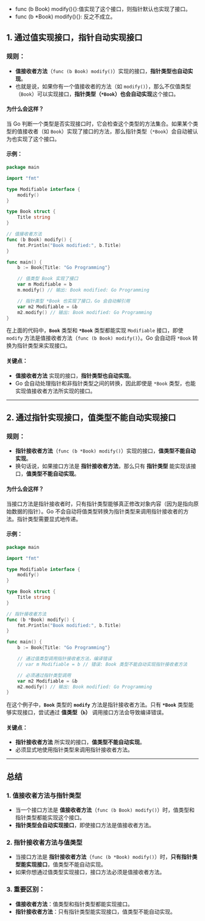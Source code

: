 -  func (b Book) modify(){}:值实现了这个接口，则指针默认也实现了接口。
-  func (b *Book) modify(){}: 反之不成立。
## **1. 通过值实现接口，指针自动实现接口**

### **规则**：
- **值接收者方法**（`func (b Book) modify()`）实现的接口，**指针类型也自动实现**。
- 也就是说，如果你有一个值接收者的方法（如 `modify()`），那么不仅值类型（`Book`）可以实现接口，**指针类型（`*Book`）也会自动实现**这个接口。

#### **为什么会这样？**

当 Go 判断一个类型是否实现接口时，它会检查这个类型的方法集合。如果某个类型的值接收者（如 `Book`）实现了接口的方法，那么指针类型（`*Book`）会自动被认为也实现了这个接口。

#### **示例**：

```go
package main

import "fmt"

type Modifiable interface {
    modify()
}

type Book struct {
    Title string
}

// 值接收者方法
func (b Book) modify() {
    fmt.Println("Book modified:", b.Title)
}

func main() {
    b := Book{Title: "Go Programming"}

    // 值类型 Book 实现了接口
    var m Modifiable = b
    m.modify() // 输出: Book modified: Go Programming

    // 指针类型 *Book 也实现了接口，Go 会自动解引用
    var m2 Modifiable = &b
    m2.modify() // 输出: Book modified: Go Programming
}
```

在上面的代码中，**`Book`** 类型和 **`*Book`** 类型都能实现 `Modifiable` 接口，即使 `modify` 方法是值接收者方法（`func (b Book) modify()`）。Go 会自动将 `*Book` 转换为指针类型来实现接口。

#### **关键点**：
- **值接收者方法** 实现的接口，**指针类型也自动实现**。
- Go 会自动处理指针和非指针类型之间的转换，因此即使是 `*Book` 类型，也能实现值接收者方法所实现的接口。

---

## **2. 通过指针实现接口，值类型不能自动实现接口**

### **规则**：
- **指针接收者方法**（`func (b *Book) modify()`）实现的接口，**值类型不能自动实现**。
- 换句话说，如果接口方法是 **指针接收者方法**，那么只有 **指针类型** 能实现该接口，**值类型不能自动实现**。

#### **为什么会这样？**

当接口方法是指针接收者时，只有指针类型能够真正修改对象内容（因为是指向原始数据的指针）。Go 不会自动将值类型转换为指针类型来调用指针接收者的方法。指针类型需要显式地传递。

#### **示例**：

```go
package main

import "fmt"

type Modifiable interface {
    modify()
}

type Book struct {
    Title string
}

// 指针接收者方法
func (b *Book) modify() {
    fmt.Println("Book modified:", b.Title)
}

func main() {
    b := Book{Title: "Go Programming"}

    // 通过值类型调用指针接收者方法，编译错误
    // var m Modifiable = b // 错误: Book 类型不能自动实现指针接收者方法

    // 必须通过指针类型调用
    var m2 Modifiable = &b
    m2.modify() // 输出: Book modified: Go Programming
}
```

在这个例子中，**`Book`** 类型的 **`modify`** 方法是指针接收者方法。只有 **`*Book`** 类型能够实现接口，尝试通过 **值类型（`b`）** 调用接口方法会导致编译错误。

#### **关键点**：
- **指针接收者方法** 所实现的接口，**值类型不能自动实现**。
- 必须显式地使用指针类型来调用指针接收者方法。

---

## **总结**

### **1. 值接收者方法与指针类型**
- 当一个接口方法是 **值接收者方法**（`func (b Book) modify()`）时，值类型和指针类型都能实现这个接口。
- **指针类型会自动实现接口**，即使接口方法是值接收者方法。

### **2. 指针接收者方法与值类型**
- 当接口方法是 **指针接收者方法**（`func (b *Book) modify()`）时，**只有指针类型能实现接口**，值类型不能自动实现。
- 如果你想通过值类型实现接口，接口方法必须是值接收者方法。

### **3. 重要区别**：
- **值接收者方法**：值类型和指针类型都能实现接口。
- **指针接收者方法**：只有指针类型能实现接口，值类型不能自动实现。

